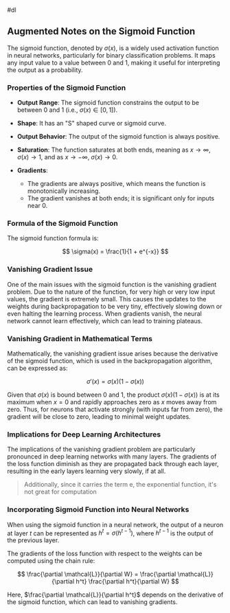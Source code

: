 #dl 
## Augmented Notes on the Sigmoid Function

The sigmoid function, denoted by $\sigma(x)$, is a widely used activation function in neural networks, particularly for binary classification problems. It maps any input value to a value between 0 and 1, making it useful for interpreting the output as a probability.

### Properties of the Sigmoid Function

- **Output Range**: The sigmoid function constrains the output to be between 0 and 1 (i.e., $\sigma(x) \in [0,1]$).
  
- **Shape**: It has an "S" shaped curve or sigmoid curve.
  
- **Output Behavior**: The output of the sigmoid function is always positive.

- **Saturation**: The function saturates at both ends, meaning as $x \to \infty$, $\sigma(x) \to 1$, and as $x \to -\infty$, $\sigma(x) \to 0$.

- **Gradients**: 
  - The gradients are always positive, which means the function is monotonically increasing.
  - The gradient vanishes at both ends; it is significant only for inputs near 0.

### Formula of the Sigmoid Function

The sigmoid function formula is:

$$ \sigma(x) = \frac{1}{1 + e^{-x}} $$

### Vanishing Gradient Issue

One of the main issues with the sigmoid function is the vanishing gradient problem. Due to the nature of the function, for very high or very low input values, the gradient is extremely small. This causes the updates to the weights during backpropagation to be very tiny, effectively slowing down or even halting the learning process. When gradients vanish, the neural network cannot learn effectively, which can lead to training plateaus.

### Vanishing Gradient in Mathematical Terms

Mathematically, the vanishing gradient issue arises because the derivative of the sigmoid function, which is used in the backpropagation algorithm, can be expressed as:

$$ \sigma'(x) = \sigma(x) (1 - \sigma(x)) $$

Given that $\sigma(x)$ is bound between 0 and 1, the product $\sigma(x) (1 - \sigma(x))$ is at its maximum when $x = 0$ and rapidly approaches zero as $x$ moves away from zero. Thus, for neurons that activate strongly (with inputs far from zero), the gradient will be close to zero, leading to minimal weight updates.

### Implications for Deep Learning Architectures

The implications of the vanishing gradient problem are particularly pronounced in deep learning networks with many layers. The gradients of the loss function diminish as they are propagated back through each layer, resulting in the early layers learning very slowly, if at all.

> Additionally, since it carries the term e, the exponential function, it's not great for computation

### Incorporating Sigmoid Function into Neural Networks

When using the sigmoid function in a neural network, the output of a neuron at layer $t$ can be represented as $h^t = \sigma(h^{t-1})$, where $h^{t-1}$ is the output of the previous layer.

The gradients of the loss function with respect to the weights can be computed using the chain rule:

$$ \frac{\partial \mathcal{L}}{\partial W} = \frac{\partial \mathcal{L}}{\partial h^t} \frac{\partial h^t}{\partial W} $$

Here, $\frac{\partial \mathcal{L}}{\partial h^t}$ depends on the derivative of the sigmoid function, which can lead to vanishing gradients.

